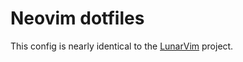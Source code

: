 # Neovim dotfiles

This config is nearly identical to the [LunarVim](https://github.com/LunarVim/Neovim-from-scratch) project.
